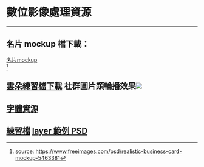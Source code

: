 # 數位影像處理資源
---
## 名片 mockup 檔下載：
<a href="https://dip.project.solmag.tw/mockup-businesscard.zip" download>名片mockup</a><br>[^1]

<a href="https://dip.project.solmag.tw/i/cloud.png" download>雲朵練習檔下載</a>
社群圖片類輪播效果<img src="i/Kapture 2024-10-14 at 21.59.27.gif">
---
## [字體資源](font-resources.md)
<a href="https://dip.project.solmag.tw/i/newjeans.png" download>練習檔</a>
<a href="https://dip.project.solmag.tw/layer.psd" download>layer 範例 PSD</a>
---
[^1]:source: <https://www.freeimages.com/psd/realistic-business-card-mockup-5463381>
